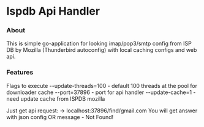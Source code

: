 # Ispdb Api Handler

### About
This is simple go-application for looking imap/pop3/smtp config from ISP DB by Mozilla (Thunderbird autoconfig) with local caching configs and web api.

### Features

Flags to execute
--update-threads=100 - default 100 threads at the pool for downloader cache
--port=37896 - port for api handler
--update-cache=1 - need update cache from ISPDB mozilla

Just get api request:
-> localhost:37896/find/gmail.com
You will get answer with json config OR message - Not Found!
